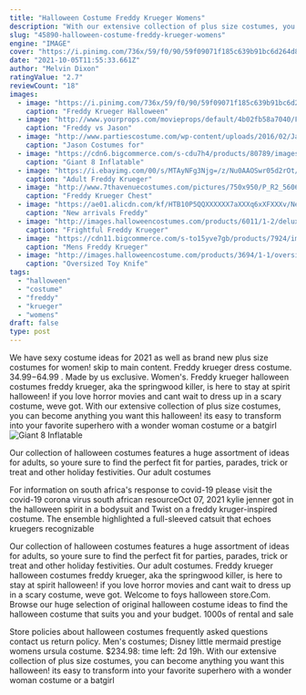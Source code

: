```yaml
---
title: "Halloween Costume Freddy Krueger Womens"
description: "With our extensive collection of plus size costumes, you can become anything you want this halloween! its easy to transform into your favorite superhero with a wonder woman costume or a batgirl"
slug: "45890-halloween-costume-freddy-krueger-womens"
engine: "IMAGE"
cover: "https://i.pinimg.com/736x/59/f0/90/59f09071f185c639b91bc6d264d82f6d.jpg"
date: "2021-10-05T11:55:33.661Z"
author: "Melvin Dixon"
ratingValue: "2.7"
reviewCount: "18"
images:
  - image: "https://i.pinimg.com/736x/59/f0/90/59f09071f185c639b91bc6d264d82f6d.jpg"
    caption: "Freddy Krueger Halloween"
  - image: "http://www.yourprops.com/movieprops/default/4b02fb58a7040/Freddy-vs-Jason-Freddy-Robert-Englund-and-Jason-Ken-Kirzinger-complete-Hero-costume-set-from-Newline-Cinema-2.jpg"
    caption: "Freddy vs Jason"
  - image: "http://www.partiescostume.com/wp-content/uploads/2016/02/Jason-Costume.jpg"
    caption: "Jason Costumes for"
  - image: "https://cdn6.bigcommerce.com/s-cdu7h4/products/80789/images/120845/apihddvvx__74764.1523562639.500.500.jpg?c=2"
    caption: "Giant 8 Inflatable"
  - image: "https://i.ebayimg.com/00/s/MTAyNFg3Njg=/z/Nu0AAOSwr05d2rOt/$_86.JPG"
    caption: "Adult Freddy Krueger"
  - image: "http://www.7thavenuecostumes.com/pictures/750x950/P_R2_56066.jpg"
    caption: "Freddy Krueger Chest"
  - image: "https://ae01.alicdn.com/kf/HTB10P5QQXXXXXX7aXXXq6xXFXXXv/New-arrivals-Freddy-killer-costumes-with-claw-halloween-costume-women-dress-man-clothing-couple-sets-for.jpg"
    caption: "New arrivals Freddy"
  - image: "http://images.halloweencostumes.com/products/6011/1-2/deluxe-child-freddy-krueger-sweater.jpg"
    caption: "Frightful Freddy Krueger"
  - image: "https://cdn11.bigcommerce.com/s-to15yve7gb/products/7924/images/8186/ru56066add__98038.1526933261.500.750.jpg?c=2"
    caption: "Mens Freddy Krueger"
  - image: "http://images.halloweencostume.com/products/3694/1-1/oversized-toy-knife-accessory.jpg"
    caption: "Oversized Toy Knife"
tags:
  - "halloween"
  - "costume"
  - "freddy"
  - "krueger"
  - "womens"
draft: false
type: post
---
```


We have sexy costume ideas for 2021 as well as brand new plus size costumes for women! skip to main content.  Freddy krueger dress costume. $34.99-$64.99 . Made by us exclusive. Women's. Freddy krueger halloween costumes freddy krueger, aka the springwood killer, is here to stay at spirit halloween! if you love horror movies and cant wait to dress up in a scary costume, weve got. With our extensive collection of plus size costumes, you can become anything you want this halloween! its easy to transform into your favorite superhero with a wonder woman costume or a batgirl
![Giant 8 Inflatable](https://cdn6.bigcommerce.com/s-cdu7h4/products/80789/images/120845/apihddvvx__74764.1523562639.500.500.jpg?c=2 "Giant 8 Inflatable")

Our collection of halloween costumes features a huge assortment of ideas for adults, so youre sure to find the perfect fit for parties, parades, trick or treat and other holiday festivities. Our adult costumes
<!--inArticleAds-->

<!--galleryOne-->

For information on south africa's response to covid-19 please visit the covid-19 corona virus south african resourceOct 07, 2021 kylie jenner got in the halloween spirit in a bodysuit and  Twist on a freddy kruger-inspired costume. The ensemble highlighted a full-sleeved catsuit that echoes kruegers recognizable
<!--inArticleAds-->

<!--galleryTwo-->

Our collection of halloween costumes features a huge assortment of ideas for adults, so youre sure to find the perfect fit for parties, parades, trick or treat and other holiday festivities. Our adult costumes. Freddy krueger halloween costumes freddy krueger, aka the springwood killer, is here to stay at spirit halloween! if you love horror movies and cant wait to dress up in a scary costume, weve got. Welcome to foys halloween store.Com. Browse our huge selection of original halloween costume ideas to find the halloween costume that suits you and your budget. 1000s of rental and sale
<!--galleryThree-->

Store policies about halloween costumes frequently asked questions contact us return policy. Men's costumes;  Disney little mermaid prestige womens ursula costume. $234.98: time left: 2d 19h. With our extensive collection of plus size costumes, you can become anything you want this halloween! its easy to transform into your favorite superhero with a wonder woman costume or a batgirl